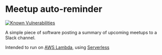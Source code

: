 # Meetup auto-reminder


[![Known Vulnerabilities](https://snyk.io/test/github/capraconsulting/meetup-lambda/badge.svg)](https://snyk.io/test/github/capraconsulting/meetup-lambda)


A simple piece of software posting a summary of upcoming meetups to a Slack channel.

Intended to run on [AWS Lambda](http://docs.aws.amazon.com/lambda/latest/dg/welcome.html), using [Serverless](https://serverless.com/)
